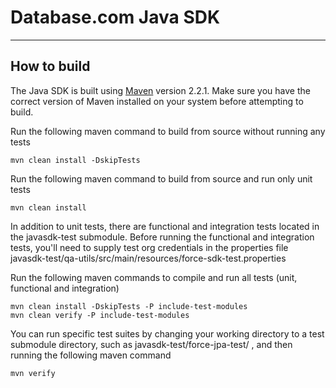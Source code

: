 # Database.com Java SDK

---
## How to build

The Java SDK is built using [Maven](http://maven.apache.org/) version 2.2.1.  Make sure you have the correct version of Maven installed on your system before attempting to build.

Run the following maven command to build from source without running any tests

    mvn clean install -DskipTests

Run the following maven command to build from source and run only unit tests

    mvn clean install

In addition to unit tests, there are functional and integration tests located in the javasdk-test submodule.  Before running the functional and integration tests, you'll need to supply test org credentials in the properties file javasdk-test/qa-utils/src/main/resources/force-sdk-test.properties

Run the following maven commands to compile and run all tests (unit, functional and integration)

    mvn clean install -DskipTests -P include-test-modules
    mvn clean verify -P include-test-modules

You can run specific test suites by changing your working directory to a test submodule directory, such as javasdk-test/force-jpa-test/ , and then running the following maven command

    mvn verify